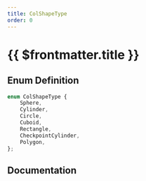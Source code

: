 ```yaml
---
title: ColShapeType
order: 0
---
```


# {{ $frontmatter.title }}

<!--@include: ./colShapeType_partial_header.md-->

## Enum Definition

```ts
enum ColShapeType {
    Sphere,
    Cylinder,
    Circle,
    Cuboid,
    Rectangle,
    CheckpointCylinder,
    Polygon,
};
```

## Documentation

<!--@include: ./colShapeType_partial_footer.md-->
